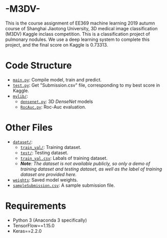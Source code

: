 # -M3DV-
This is the course assignment of EE369 machine learning 2019 autumn course of Shanghai Jiaotong University, 3D medical image classification (M3DV) Kaggle inclass competition.
This is a classification project of pulmonary nodules. We use a deep learning system to complete this project, and the final score on Kaggle is 0.73313.
# Code Structure
* [`main.py`](main.py): Compile model, train and predict.
* [`test.py`](test.py): Get "Submission.csv" file, corresponding to my best score in Kaggle.
* [`mylib/`](mylib/):
    * [`densenet.py`](mylib/densenet.py): 3D *DenseNet* models
    * [`RocAuc.py`](mylib/RocAuc.py): Roc-Auc evaluation.
# Other Files
* [`dataset/`](dataset/):
    * [`train_val/`](dataset/train_val/): Training dataset.
    * [`test/`](dataset/test/): Testing dataset.
    * [`train_val.csv`](dataset/train_val.csv): Labals of training dataset.
    * ***Note**: The dataset is not available publicly, so only a demo of training dataset and testing dataset, as well as the label of training dataset are provided here.*
* [`weights`](weights/): Saved model weights.
* [`sampleSubmission.csv`](sampleSubmission.csv): A sample submission file.
# Requirements
* Python 3 (Anaconda 3 specifically)
* TensorFlow==1.15.0
* Keras==2.2.0
